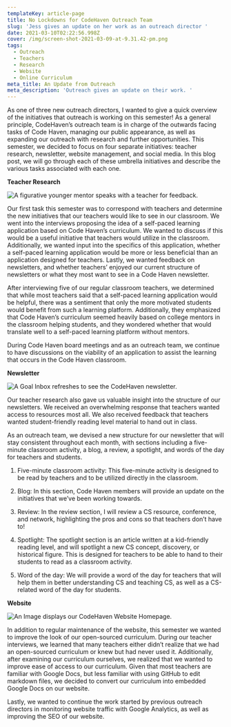 ```yaml
---
templateKey: article-page
title: No Lockdowns for CodeHaven Outreach Team
slug: 'Jess gives an update on her work as an outreach director '
date: 2021-03-10T02:22:56.998Z
cover: /img/screen-shot-2021-03-09-at-9.31.42-pm.png
tags:
  - Outreach
  - Teachers
  - Research
  - Website
  - Online Curriculum
meta_title: An Update from Outreach
meta_description: 'Outreach gives an update on their work. '
---
```

As one of three new outreach directors, I wanted to give a quick overview of the initiatives that outreach is working on this semester! As a general principle, CodeHaven’s outreach team is in charge of the outwards facing tasks of Code Haven, managing our public appearance, as well as expanding our outreach with research and further opportunities. This semester, we decided to focus on four separate initiatives: teacher research, newsletter, website management, and social media. In this blog post, we will go through each of these umbrella initiatives and describe the various tasks associated with each one.

**Teacher Research** 

![A figurative younger mentor speaks with a teacher for feedback. ](/img/linkedin-sales-navigator-w3jl3jrepdy-unsplash.jpg "Teacher Interview")

Our first task this semester was to correspond with teachers and determine the new initiatives that our teachers would like to see in our classroom. We went into the interviews proposing the idea of a self-paced learning application based on Code Haven’s curriculum. We wanted to discuss if this would be a useful initiative that teachers would utilize in the classroom. Additionally, we wanted input into the specifics of this application, whether a self-paced learning application would be more or less beneficial than an application designed for teachers. Lastly, we wanted feedback on newsletters, and whether teachers’ enjoyed our current structure of newsletters or what they most want to see in a Code Haven newsletter. 

After interviewing five of our regular classroom teachers, we determined that while most teachers said that a self-paced learning application would be helpful, there was a sentiment that only the more motivated students would benefit from such a learning platform. Additionally, they emphasized that Code Haven’s curriculum seemed heavily based on college mentors in the classroom helping students, and they wondered whether that would translate well to a self-paced learning platform without mentors.

During Code Haven board meetings and as an outreach team, we continue to have discussions on the viability of an application to assist the learning that occurs in the Code Haven classroom. 

**Newsletter**

![A Goal Inbox refreshes to see the CodeHaven newsletter. ](/img/solen-feyissa-taogbz_s-qw-unsplash.jpg "Gmail Inbox")

Our teacher research also gave us valuable insight into the structure of our newsletters. We received an overwhelming response that teachers wanted access to resources most all. We also received feedback that teachers wanted student-friendly reading level material to hand out in class. 

As an outreach team, we devised a new structure for our newsletter that will stay consistent throughout each month, with sections including a five-minute classroom activity, a blog, a review, a spotlight, and words of the day for teachers and students. 

1. Five-minute classroom activity: This five-minute activity is designed to be read by teachers and to be utilized directly in the classroom.

2. Blog: In this section, Code Haven members will provide an update on the initiatives that we’ve been working towards.

3. Review: In the review section, I will review a CS resource, conference, and network, highlighting the pros and cons so that teachers don’t have to!

4. Spotlight: The spotlight section is an article written at a kid-friendly reading level, and will spotlight a new CS concept, discovery, or historical figure. This is designed for teachers to be able to hand to their students to read as a classroom activity.

5. Word of the day: We will provide a word of the day for teachers that will help them in better understanding CS and teaching CS, as well as a CS-related word of the day for students. 

**Website** 

![An Image displays our CodeHaven Website Homepage.](/img/screen-shot-2021-03-09-at-9.51.51-pm.png "CodeHaven Website Homepage")

In addition to regular maintenance of the website, this semester we wanted to improve the look of our open-sourced curriculum. During our teacher interviews, we learned that many teachers either didn’t realize that we had an open-sourced curriculum or knew but had never used it. Additionally, after examining our curriculum ourselves, we realized that we wanted to improve ease of access to our curriculum. Given that most teachers are familiar with Google Docs, but less familiar with using GitHub to edit markdown files, we decided to convert our curriculum into embedded Google Docs on our website. 

Lastly, we wanted to continue the work started by previous outreach directors in monitoring website traffic with Google Analytics, as well as improving the SEO of our website.
